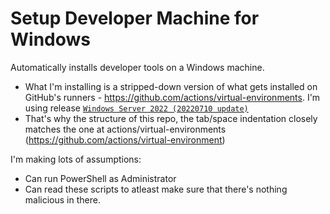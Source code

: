 # Setup Developer Machine for Windows

Automatically installs developer tools on a Windows machine.

- What I'm installing is a stripped-down version of what gets installed on GitHub's runners - <https://github.com/actions/virtual-environments>. I'm using release [`Windows Server 2022 (20220710 update)`](https://github.com/actions/virtual-environments/releases/tag/win22%2F20220710.1)
- That's why the structure of this repo, the tab/space indentation closely matches the one at actions/virtual-environments (<https://github.com/actions/virtual-environment>)

I'm making lots of assumptions:

- Can run PowerShell as Administrator
- Can read these scripts to atleast make sure that there's nothing malicious in there.
